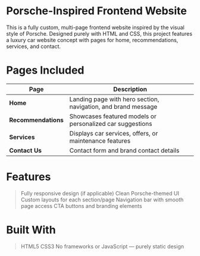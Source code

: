# Porsche-Inspired Frontend Website
This is a fully custom, multi-page frontend website inspired by the visual style of Porsche. Designed purely with HTML and CSS, this project features a luxury car website concept with pages for home, recommendations, services, and contact.

# Pages Included
| Page                | Description                                                   |
| ------------------- | ------------------------------------------------------------- |
| **Home**            | Landing page with hero section, navigation, and brand message |
| **Recommendations** | Showcases featured models or personalized car suggestions     |
| **Services**        | Displays car services, offers, or maintenance features        |
| **Contact Us**      | Contact form and brand contact details                        |

# Features
> Fully responsive design (if applicable)
> Clean Porsche-themed UI
> Custom layouts for each section/page
> Navigation bar with smooth page access
> CTA buttons and branding elements

# Built With
> HTML5
> CSS3
> No frameworks or JavaScript — purely static design









